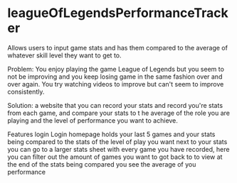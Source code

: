 # leagueOfLegendsPerformanceTracker
Allows users to input game stats and has them compared to the average of whatever skill level they want to get to.

Problem: You enjoy playing the game League of Legends but you seem to not be improving and you keep losing game in the same fashion over and over again. 
You try watching videos to improve but can't seem to improve consistently.

Solution: a website that you can record your stats and record you're stats from each game, and compare your stats to t
he average of the role you are playing and the level of performance you want to achieve.

Features
login
Login homepage holds your last 5 games and your stats being compared to the stats of the level of play you want next to your stats
you can go to a larger stats sheet with every game you have recorded, here you can filter out the amount of games you want to got back to to view
at the end of the stats being compared you see the average of you performance
